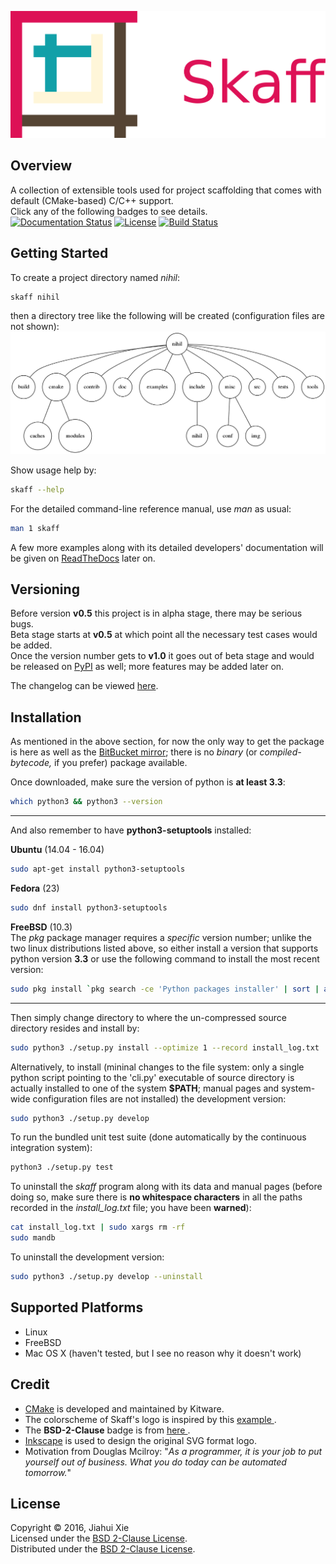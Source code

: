![skaff](img/banner.png)

## Overview
A collection of extensible tools used for project scaffolding that comes with
default (CMake-based) C/C++ support.  
Click any of the following badges to see details.  
[![Documentation Status](
https://readthedocs.org/projects/skaff/badge/?version=latest)](
http://skaff.readthedocs.io/en/latest/?badge=latest)
[![License](
https://img.shields.io/badge/license-BSD%202--Clause-blue.svg)](
http://opensource.org/licenses/BSD-2-Clause)
[![Build Status](
https://semaphoreci.com/api/v1/jhxie/skaff/branches/master/badge.svg)](
https://semaphoreci.com/jhxie/skaff)

## Getting Started
To create a project directory named *nihil*:
```bash
skaff nihil
```
then a directory tree like the following will be created
(configuration files are not shown):  
![tree](doc/source/img/output_tree.png)  

Show usage help by:
```bash
skaff --help
```

For the detailed command-line reference manual, use *man* as usual:
```bash
man 1 skaff
```

A few more examples along with its detailed developers' documentation will be
given on [ReadTheDocs](http://skaff.readthedocs.io/en/latest/) later on.

## Versioning
Before version **v0.5** this project is in alpha stage, there may be serious
bugs.  
Beta stage starts at **v0.5** at which point all the necessary test cases would
be added.  
Once the version number gets to **v1.0** it goes out of beta stage and would
be released on [PyPI](https://pypi.python.org/pypi) as well; more features may
be added later on.

The changelog can be viewed [here](CHANGELOG.md).

## Installation
As mentioned in the above section, for now the only way to get the package is
here as well as the [BitBucket mirror](https://bitbucket.org/jhxie/skaff);
there is no *binary* (or *compiled-bytecode,* if you prefer) package available.

Once downloaded, make sure the version of python is **at least 3.3**:
```bash
which python3 && python3 --version
```

-------------------------------------------------------------------------------

And also remember to have **python3-setuptools** installed:

**Ubuntu** (14.04 - 16.04)
```bash
sudo apt-get install python3-setuptools
```

**Fedora** (23)
```bash
sudo dnf install python3-setuptools
```

**FreeBSD** (10.3)  
The *pkg* package manager requires a *specific* version number; unlike the two
linux distributions listed above, so either install a version that supports
python version **3.3** or use the following command to install the most
recent version:
```bash
sudo pkg install `pkg search -ce 'Python packages installer' | sort | awk 'END{print $1}'`
```

-------------------------------------------------------------------------------

Then simply change directory to where the un-compressed source directory
resides and install by:
```bash
sudo python3 ./setup.py install --optimize 1 --record install_log.txt
```

Alternatively, to install (mininal changes to the file system: only a
single python script pointing to the 'cli.py' executable of source directory
is actually installed to one of the system **$PATH**; manual pages and
system-wide configuration files are not installed) the development version:
```bash
sudo python3 ./setup.py develop
```

To run the bundled unit test suite (done automatically by
the continuous
integration system):
```bash
python3 ./setup.py test
```

To uninstall the *skaff* program along with its data and manual pages (before
doing so, make sure there is **no whitespace characters** in all the paths
recorded in the *install_log.txt* file; you have been **warned**):
```bash
cat install_log.txt | sudo xargs rm -rf
sudo mandb
```

To uninstall the development version:
```bash
sudo python3 ./setup.py develop --uninstall
```

## Supported Platforms
* Linux
* FreeBSD
* Mac OS X (haven't tested, but I see no reason why it doesn't work)

## Credit
* [CMake](https://cmake.org) is developed and maintained by Kitware.
* The colorscheme of Skaff's logo is inspired by this
[example
](http://i34.photobucket.com/albums/d142/JanetB0601/ColorComboChallenge72.jpg).
* The **BSD-2-Clause** badge is from [here
](https://github.com/demhydraz/badge-collection).
* [Inkscape](https://inkscape.org/) is used to design the original SVG format
logo.
* Motivation from Douglas Mcilroy: "*As a programmer, it is your job to put
yourself out of business. What you do today can be automated tomorrow.*"

## License
Copyright © 2016, Jiahui Xie  
Licensed under the [BSD 2-Clause License][BSD2].  
Distributed under the [BSD 2-Clause License][BSD2].

[BSD2]: https://opensource.org/licenses/BSD-2-Clause
